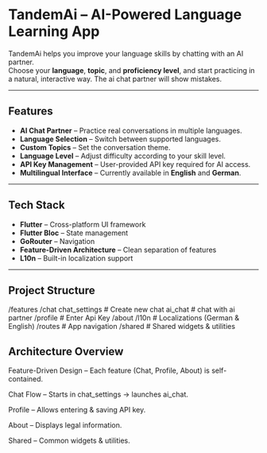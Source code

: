 
# TandemAi – AI-Powered Language Learning App

TandemAi helps you improve your language skills by chatting with an AI partner.  
Choose your **language**, **topic**, and **proficiency level**, and start practicing in a natural, interactive way. The ai chat partner will show mistakes.

---

## Features

- **AI Chat Partner** – Practice real conversations in multiple languages.  
- **Language Selection** – Switch between supported languages.  
- **Custom Topics** – Set the conversation theme.  
- **Language Level** – Adjust difficulty according to your skill level.  
- **API Key Management** – User-provided API key required for AI access.  
- **Multilingual Interface** – Currently available in **English** and **German**.  

---

## Tech Stack

- **Flutter** – Cross-platform UI framework  
- **Flutter Bloc** – State management  
- **GoRouter** – Navigation  
- **Feature-Driven Architecture** – Clean separation of features  
- **L10n** – Built-in localization support  

---

## Project Structure

/features
/chat
chat_settings # Create new chat
ai_chat # chat with ai partner
/profile # Enter Api Key
/about
/l10n # Localizations (German & English)
/routes # App navigation
/shared # Shared widgets & utilities

## Architecture Overview
Feature-Driven Design – Each feature (Chat, Profile, About) is self-contained.

Chat Flow – Starts in chat_settings → launches ai_chat.

Profile – Allows entering & saving API key.

About – Displays legal information.

Shared – Common widgets & utilities.
